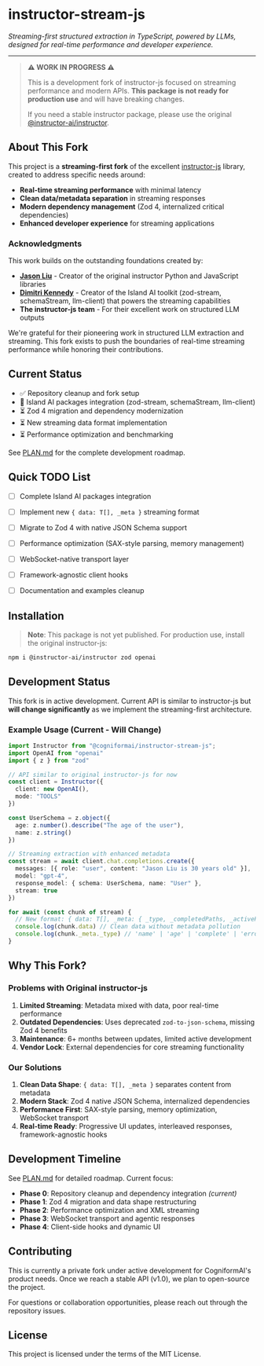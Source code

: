 # instructor-stream-js

_Streaming-first structured extraction in TypeScript, powered by LLMs, designed for real-time performance and developer experience._

---

> **⚠️ WORK IN PROGRESS ⚠️**
> 
> This is a development fork of instructor-js focused on streaming performance and modern APIs. **This package is not ready for production use** and will have breaking changes.
> 
> If you need a stable instructor package, please use the original [@instructor-ai/instructor](https://www.npmjs.com/package/@instructor-ai/instructor).

## About This Fork

This project is a **streaming-first fork** of the excellent [instructor-js](https://github.com/instructor-ai/instructor-js) library, created to address specific needs around:

- **Real-time streaming performance** with minimal latency
- **Clean data/metadata separation** in streaming responses  
- **Modern dependency management** (Zod 4, internalized critical dependencies)
- **Enhanced developer experience** for streaming applications

### Acknowledgments

This work builds on the outstanding foundations created by:

- **[Jason Liu](https://github.com/jxnl)** - Creator of the original instructor Python and JavaScript libraries
- **[Dimitri Kennedy](https://github.com/dimitrikennedy)** - Creator of the Island AI toolkit (zod-stream, schemaStream, llm-client) that powers the streaming capabilities
- **The instructor-js team** - For their excellent work on structured LLM outputs

We're grateful for their pioneering work in structured LLM extraction and streaming. This fork exists to push the boundaries of real-time streaming performance while honoring their contributions.

## Current Status

- ✅ Repository cleanup and fork setup
- 🔄 Island AI packages integration (zod-stream, schemaStream, llm-client)
- ⏳ Zod 4 migration and dependency modernization
- ⏳ New streaming data format implementation
- ⏳ Performance optimization and benchmarking

See [PLAN.md](./PLAN.md) for the complete development roadmap.

## Quick TODO List

- [ ] Complete Island AI packages integration
- [ ] Implement new `{ data: T[], _meta }` streaming format
- [ ] Migrate to Zod 4 with native JSON Schema support
- [ ] Performance optimization (SAX-style parsing, memory management)
- [ ] WebSocket-native transport layer
- [ ] Framework-agnostic client hooks
- [ ] Documentation and examples cleanup


## Installation

> **Note**: This package is not yet published. For production use, install the original instructor-js:

```bash
npm i @instructor-ai/instructor zod openai
```

## Development Status

This fork is in active development. Current API is similar to instructor-js but **will change significantly** as we implement the streaming-first architecture.

### Example Usage (Current - Will Change)

```typescript
import Instructor from "@cogniformai/instructor-stream-js";
import OpenAI from "openai"
import { z } from "zod"

// API similar to original instructor-js for now
const client = Instructor({
  client: new OpenAI(),
  mode: "TOOLS"
})

const UserSchema = z.object({
  age: z.number().describe("The age of the user"), 
  name: z.string()
})

// Streaming extraction with enhanced metadata
const stream = await client.chat.completions.create({
  messages: [{ role: "user", content: "Jason Liu is 30 years old" }],
  model: "gpt-4",
  response_model: { schema: UserSchema, name: "User" },
  stream: true
})

for await (const chunk of stream) {
  // New format: { data: T[], _meta: { _type, _completedPaths, _activePath } }
  console.log(chunk.data) // Clean data without metadata pollution
  console.log(chunk._meta._type) // 'name' | 'age' | 'complete' | 'error'
}
```


## Why This Fork?

### Problems with Original instructor-js

1. **Limited Streaming**: Metadata mixed with data, poor real-time performance
2. **Outdated Dependencies**: Uses deprecated `zod-to-json-schema`, missing Zod 4 benefits
3. **Maintenance**: 6+ months between updates, limited active development
4. **Vendor Lock**: External dependencies for core streaming functionality

### Our Solutions

1. **Clean Data Shape**: `{ data: T[], _meta }` separates content from metadata
2. **Modern Stack**: Zod 4 native JSON Schema, internalized dependencies  
3. **Performance First**: SAX-style parsing, memory optimization, WebSocket transport
4. **Real-time Ready**: Progressive UI updates, interleaved responses, framework-agnostic hooks

## Development Timeline

See [PLAN.md](./PLAN.md) for detailed roadmap. Current focus:

- **Phase 0**: Repository cleanup and dependency integration *(current)*
- **Phase 1**: Zod 4 migration and data shape restructuring
- **Phase 2**: Performance optimization and XML streaming
- **Phase 3**: WebSocket transport and agentic responses
- **Phase 4**: Client-side hooks and dynamic UI

## Contributing

This is currently a private fork under active development for CogniformAI's product needs. Once we reach a stable API (v1.0), we plan to open-source the project.

For questions or collaboration opportunities, please reach out through the repository issues.

## License

This project is licensed under the terms of the MIT License.
